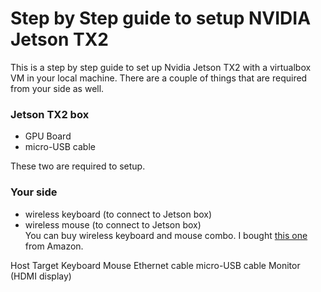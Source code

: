 # Step by Step guide to setup NVIDIA Jetson TX2 

This is a step by step guide to set up Nvidia Jetson TX2 with a virtualbox VM in your local machine. There are a couple of things that are required from your side as well. 

### Jetson TX2 box 

- GPU Board
- micro-USB cable 

These two are required to setup. 

### Your side

- wireless keyboard (to connect to Jetson box)
- wireless mouse (to connect to Jetson box)  
You can buy wireless keyboard and mouse combo. I bought <a href="https://www.amazon.com/gp/product/B079JLY5M5/ref=oh_aui_detailpage_o00_s00?ie=UTF8&psc=1" target="_blank">this one</a> from Amazon. 

<link https://www.amazon.com/gp/product/B079JLY5M5/ref=oh_aui_detailpage_o00_s00?ie=UTF8&psc=1 target="_blank">

Host
Target
Keyboard
Mouse
Ethernet cable 
micro-USB cable 
Monitor (HDMI display) 


